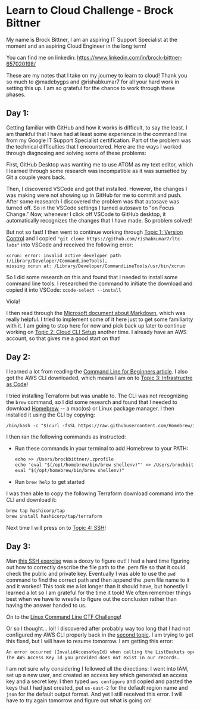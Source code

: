 # Learn to Cloud Challenge - Brock Bittner

My name is Brock Bittner, I am an aspiring IT Support Specialist at the moment and an aspiring Cloud Engineer in the long term! 

You can find me on linkedin: https://www.linkedin.com/in/brock-bittner-657020198/

These are my notes that I take on my journey to learn to cloud! Thank you so much to @madebygps and @rishabkumar7 for all your hard work in setting this up. I am so grateful for the chance to work through these phases.


## Day 1:

Getting familiar with GitHub and how it works is difficult, to say the least. I am thankful that I have had at least some experience in the command line from my Google IT Support Specialist certification. Part of the problem was the technical difficulties that I encountered. Here are the ways I worked through diagnosing and solving some of these problems:

First, GitHub Desktop was wanting me to use ATOM as my text editor, which I learned through some research was incompatible as it was sunsetted by Git a couple years back. 

Then, I discovered VSCode and got that installed. However, the changes I was making were not showing up in GitHub for me to commit and push. After some reasearch I discovered the problem was that autosave was turned off. So in the VSCode settings I turned autosave to "on Focus Change." Now, whenever I click off VSCode to GitHub desktop, it automatically recognizes the changes that I have made. So problem solved! 

But not so fast! I then went to continue working through [Topic 1: Version Control](https://learntocloud.guide/phase1/versioncontrol) and I copied `"git clone https://github.com/rishabkumar7/ltc-labs"` into VSCode and received the following error:
```
xcrun: error: invalid active developer path (/Library/Developer/CommandLineTools), 
missing xcrun at: /Library/Developer/CommandLineTools/usr/bin/xcrun
```     

So I did some research on this and found that I needed to install some command line tools. I researched the command to initiate the download and copied it into VSCode: `xcode-select --install`

Viola! 

I then read through the [Microsoft document about Markdown](https://learn.microsoft.com/en-us/training/modules/communicate-using-markdown/2-what-is-markdown), which was really helpful. I tried to implement some of it here just to get some familiarity with it. I am going to stop here for now and pick back up later to continue working on [Topic 2: Cloud CLI Setup](https://learntocloud.guide/phase1/cli) another time. I already have an AWS account, so that gives me a good start on that!

## Day 2:

I learned a lot from reading the [Command Line for Beginners article](https://www.freecodecamp.org/news/command-line-for-beginners/). I also got the AWS CLI downloaded, which means I am on to [Topic 3: Infrastructre as Code](https://learntocloud.guide/phase1/iac)!

I tried installing Terraform but was unable to. The CLI was not recognizing the `brew` command, so I did some research and found that I needed to download [Homebrew](https://brew.sh/) -- a mac(os) or Linux package manager. I then installed it using the CLI by copying: 
```markdown
/bin/bash -c "$(curl -fsSL https://raw.githubusercontent.com/Homebrew/install/HEAD/install.sh)"
``` 

I then ran the following commands as instructed: 
- Run these commands in your terminal to add Homebrew to your PATH:
    ```markdown
    echo >> /Users/brockbittner/.zprofile
    echo 'eval "$(/opt/homebrew/bin/brew shellenv)"' >> /Users/brockbittner/.zprofile
    eval "$(/opt/homebrew/bin/brew shellenv)"
    ```
- Run `brew help` to get started

I was then able to copy the following Terraform download command into the CLI and download it:
```markdown
brew tap hashicorp/tap 
brew install hashicorp/tap/terraform
```

Next time I will press on to [Topic 4: SSH](https://learntocloud.guide/phase1/ssh)!


## Day 3: 

Man [this SSH exercise](https://learn.microsoft.com/en-us/training/modules/develop-on-remote-machine/) was a doozy to figure out! I had a hard time figuring out how to correctly describe the file path to the .pem file so that it could check the public and private key. Eventually I was able to use the `pwd` command to find the correct path and then append the .pem file name to it and it worked! This took me a lot longer than it should have, but honestly I learned a lot so I am grateful for the time it took! We often remember things best when we have to wrestle to figure out the conclusion rather than having the answer handed to us. 

On to the [Linux Command Line CTF Challenge](https://learntocloud.guide/phase1/ctf)!

Or so I thought... lol! I discovered after probably way too long that I had not configured my AWS CLI properly back in the [second topic](https://learntocloud.guide/phase1/cli). I am trying to get this fixed, but I will have to resume tomorrow. I am getting this error: 
```Markdown
An error occurred (InvalidAccessKeyId) when calling the ListBuckets operation: 
The AWS Access Key Id you provided does not exist in our records.
```
I am not sure why considering I followed all the directions: I went into IAM, set up a new user, and created an access key which generated an access key and a secret key. I then typed `aws configure` and copied and pasted the keys that I had just created, put  `us-east-2` for the default region name and `json` for the default output format. And yet I still received this error. I will have to try again tomorrow and figure out what is going on!